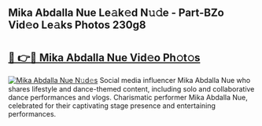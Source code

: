 ## Mika Abdalla Nue Le𝚊k𝚎d N𝚞𝚍e - Part-BZo Vid𝚎o Le𝚊ks Photos 230g8

# <h2><a href="http://fb16c0w.evod.top/?m=Mika+Abdalla+Nue">🔗 👉🔴 Mika Abdalla Nue Vid𝚎o Ph𝚘t𝚘s</a></h2>

[![Mika Abdalla Nue N𝚞d𝚎s](https://i.imgur.com/8V9OHl7.gif)](http://fb16c0w.evod.top/?m=Mika+Abdalla+Nue)
Social media influencer Mika Abdalla Nue who shares lifestyle and dance-themed content, including solo and collaborative dance performances and vlogs. Charismatic performer Mika Abdalla Nue, celebrated for their captivating stage presence and entertaining performances. 
